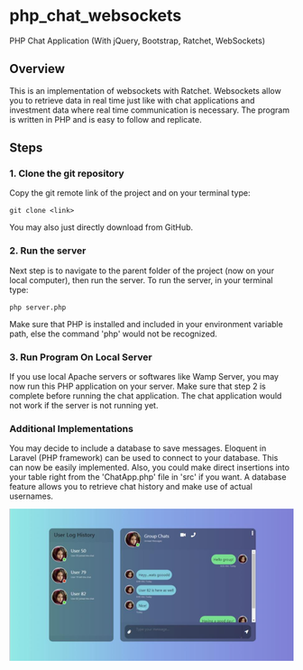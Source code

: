 # php_chat_websockets
PHP Chat Application (With jQuery, Bootstrap, Ratchet, WebSockets)

## Overview
This is an implementation of websockets with Ratchet. Websockets allow you to retrieve data in real time just like with chat applications and investment data where real time communication is necessary.
The program is written in PHP and is easy to follow and replicate. 

## Steps

### 1. Clone the git repository 
Copy the git remote link of the project and on your terminal type:

    git clone <link>
    
You may also just directly download from GitHub.

### 2. Run the server
Next step is to navigate to the parent folder of the project (now on your local computer), then run the server.
To run the server, in your terminal type:

    php server.php 

Make sure that PHP is installed and included in your environment variable path, else the command 'php' would not be recognized.

### 3. Run Program On Local Server
If you use local Apache servers or softwares like Wamp Server, you may now run this PHP application on your server. Make sure that step 2 is complete before running the chat application.
The chat application would not work if the server is not running yet.

### Additional Implementations

You may decide to include a database to save messages. Eloquent in Laravel (PHP framework) can be used to connect to your database. This can now be easily implemented. 
Also, you could make direct insertions into your table right from the 'ChatApp.php' file in 'src' if you want. A database feature allows you to retrieve chat history and make use of actual usernames.

<img src="chat_image.jpg">
